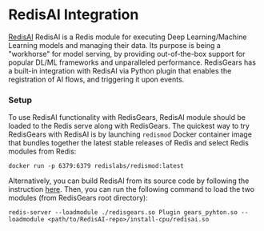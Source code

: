 # RedisAI Integration

[RedisAI](https://oss.redis.com/redisai/) RedisAI is a Redis module for executing Deep Learning/Machine Learning models and managing their data. Its purpose is being a "workhorse" for model serving, by providing out-of-the-box support for popular DL/ML frameworks and unparalleled performance.
RedisGears has a built-in integration with RedisAI via Python plugin that enables the registration of AI flows, and triggering it upon events.

### Setup
To use RedisAI functionality with RedisGears, RedisAI module should be loaded to the Redis serve along with RedisGears.
The quickest way to try RedisGears with RedisAI is by launching `redismod` Docker container image that bundles together the latest stable releases of Redis and select Redis modules from Redis:

```docker run -p 6379:6379 redislabs/redismod:latest```

Alternatively, you can build RedisAI from its source code by following the instruction [here](https://oss.redis.com/redisai/quickstart/).
Then, you can run the following command to load the two modules (from RedisGears root directory):

```redis-server --loadmodule ./redisgears.so Plugin gears_pyhton.so --loadmodule <path/to/RedisAI-repo>/install-cpu/redisai.so```